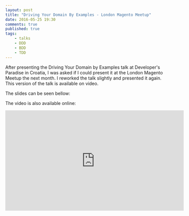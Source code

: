 ```yaml
---
layout: post
title: "Driving Your Domain By Examples - London Magento Meetup"
date: 2016-05-25 19:30
comments: true
published: true
tags:
    - talks
    - DDD
    - BDD
    - TDD
---
```


After presenting the Driving Your Domain by Examples talk at Developer's
Paradise in Croatia, I was asked if I could present it at the London Magento
Meetup the next month. I reworked the talk slightly and presented it again.
This version of the talk is available on video.

The slides can be seen bellow:

<script async class="speakerdeck-embed"
data-id="bc5e7b5f575849a7bf5d14f45cf74ad6" data-ratio="1.33333333333333"
src="//speakerdeck.com/assets/embed.js"></script>

The video is also available online:

<div class="embed-responsive embed-responsive-16by9">
<iframe width="560" height="315" src="https://www.youtube.com/embed/zt5mcdVUK1c?start=2445" frameborder="0" allowfullscreen></iframe>
</div>
